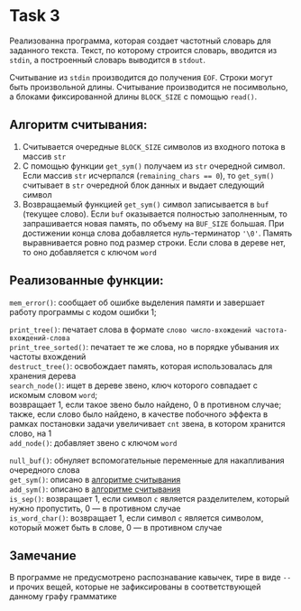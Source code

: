 # Task 3

Реализованна программа, которая создает частотный словарь для заданного текста. Текст, по которому строится словарь, вводится из `stdin`, а построенный словарь выводится в `stdout`.

Считывание из `stdin` производится до получения `EOF`. Строки могут быть произвольной длины. Считывание производится не посимвольно, а блоками фиксированной длины `BLOCK_SIZE` с помощью `read()`. 

## Алгоритм считывания:
1. Считывается очередные `BLOCK_SIZE` символов из входного потока в массив `str`
2. С помощью функции `get_sym()` получаем из `str` очередной символ. Если массив `str` исчерпался (`remaining_chars == 0`), то `get_sym()` считывает в `str` очередной блок данных и выдает следующий символ
3. Возвращаемый функцией `get_sym()` символ записывается в `buf` (текущее слово). Если `buf` оказывается полностью заполненным, то запрашивается новая память, по объему на `BUF_SIZE` большая. При достижении конца слова добавляется нуль-терминатор `'\0'`. Память выравнивается ровно под размер строки. Если слова в дереве нет, то оно добавляется с ключом `word`
   
## Реализованные функции: 
`mem_error()`: сообщает об ошибке выделения памяти и завершает работу программы с кодом ошибки 1; <br>

`print_tree()`: печатает слова в формате `слово число-вхождений частота-вхождений-слова` <br>
`print_tree_sorted()`: печатает те же слова, но в порядке убывания их частоты вхождений <br>
`destruct_tree()`: освобождает память, которая использовалась для хранения дерева <br>
`search_node()`: ищет в дереве звено, ключ которого совпадает с искомым словом `word`; <br>
возвращает 1, если такое звено было найдено, 0 в противном случае; <br>
также, если слово было найдено, в качестве побочного эффекта в рамках постановки задачи увеличивает `cnt` звена, в котором хранится слово, на 1 <br>
`add_node()`: добавляет звено с ключом `word`

`null_buf()`: обнуляет вспомогательные переменные для накапливания очередного слова <br>
`get_sym()`: описано в [алгоритме считывания](#алгоритм-считывания) <br>
`add_sym()`: описано в [алгоритме считывания](#алгоритм-считывания) <br>
`is_sep()`: возвращает 1, если символ `c` является разделителем, который нужно пропустить, 0 — в противном случае <br>
`is_word_char()`: возвращает 1, если символ `c` является символом, который может быть в слове, 0 — в противном случае <br>

## Замечание
В программе не предусмотрено распознавание кавычек, тире в виде `--` и прочих вещей, которые не зафиксированы в соответствующей данному графу грамматике